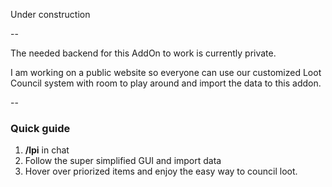Under construction

--

The needed backend for this AddOn to work is currently private.

I am working on a public website so everyone can use our customized Loot Council system with room to play around and import the data to this addon.

--

### **Quick guide**
1. **/lpi** in chat
2. Follow the super simplified GUI and import data
3. Hover over priorized items and enjoy the easy way to council loot. 
